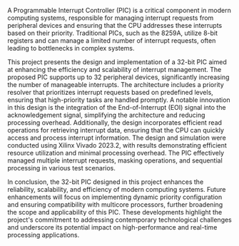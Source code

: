 A Programmable Interrupt Controller (PIC) is a critical component in modern computing systems, responsible for managing interrupt requests from peripheral devices and ensuring that the CPU addresses these interrupts based on their priority. Traditional PICs, such as the 8259A, utilize 8-bit registers and can manage a limited number of interrupt requests, often leading to bottlenecks in complex systems.

This project presents the design and implementation of a 32-bit PIC aimed at enhancing the efficiency and scalability of interrupt management. The proposed PIC supports up to 32 peripheral devices, significantly increasing the number of manageable interrupts. The architecture includes a priority resolver that prioritizes interrupt requests based on predefined levels, ensuring that high-priority tasks are handled promptly. A notable innovation in this design is the integration of the End-of-Interrupt (EOI) signal into the acknowledgement signal, simplifying the architecture and reducing processing overhead. Additionally, the design incorporates efficient read operations for retrieving interrupt data, ensuring that the CPU can quickly access and process interrupt information. The design and simulation were conducted using Xilinx Vivado 2023.2, with results demonstrating efficient resource utilization and minimal processing overhead. The PIC effectively managed multiple interrupt requests, masking operations, and sequential processing in various test scenarios.

In conclusion, the 32-bit PIC designed in this project enhances the reliability, scalability, and efficiency of modern computing systems. Future enhancements will focus on implementing dynamic priority configuration and ensuring compatibility with multicore processors, further broadening the scope and applicability of this PIC. These developments highlight the project's commitment to addressing contemporary technological challenges and underscore its potential impact on high-performance and real-time processing applications.
